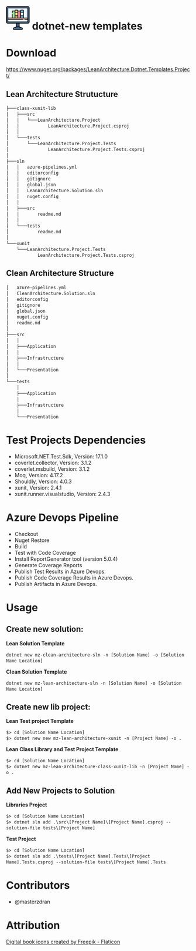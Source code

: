 # ![dotnet-new Templates](./icon.64.png "dotnet-new templates") dotnet-new templates
# Download

https://www.nuget.org/packages/LeanArchitecture.Dotnet.Templates.Project/


## Lean Architecture Strutucture

```
├───class-xunit-lib
│   ├───src
│   │   └───LeanArchitecture.Project
│   │           LeanArchitecture.Project.csproj
│   │
│   └───tests
│       └───LeanArchitecture.Project.Tests
│               LeanArchitecture.Project.Tests.csproj
│
├───sln
│   │   azure-pipelines.yml
│   │   editorconfig
│   │   gitignore
│   │   global.json
│   │   LeanArchitecture.Solution.sln
│   │   nuget.config
│   │
│   ├───src
│   │       readme.md
│   │
│   └───tests
│           readme.md
│
└───xunit
    └───LeanArchitecture.Project.Tests
            LeanArchitecture.Project.Tests.csproj
```

## Clean Architecture Structure

```
│   azure-pipelines.yml
│   CleanArchitecture.Solution.sln
│   editorconfig
│   gitignore
│   global.json
│   nuget.config
│   readme.md
│
├───src
│   │
│   ├───Application
│   │
│   ├───Infrastructure
│   │
│   └───Presentation
│
└───tests
    │
    ├───Application
    │
    ├───Infrastructure
    │
    └───Presentation

```

# Test Projects Dependencies

- Microsoft.NET.Test.Sdk, Version: 17.1.0
- coverlet.collector, Version: 3.1.2
- coverlet.msbuild, Version: 3.1.2
- Moq, Version: 4.17.2
- Shouldly, Version: 4.0.3
- xunit, Version: 2.4.1
- xunit.runner.visualstudio, Version: 2.4.3

# Azure Devops Pipeline

- Checkout
- Nuget Restore
- Build
- Test with Code Coverage
- Install ReportGenerator tool (version 5.0.4)
- Generate Coverage Reports
- Publish Test Results in Azure Devops.
- Publish Code Coverage Results in Azure Devops.
- Publish Artifacts in Azure Devops.

# Usage

## Create new solution:

**Lean Solution Template**

```
dotnet new mz-clean-architecture-sln -n [Solution Name] -o [Solution Name Location]
```

**Clean Solution Template**

```
dotnet new mz-lean-architecture-sln -n [Solution Name] -o [Solution Name Location]
```

## Create new lib project:

**Lean Test project Template**

```
$> cd [Solution Name Location]
$> dotnet new new mz-lean-architecture-xunit -n [Project Name] -o .
```

**Lean Class Library and Test Project Template**

```
$> cd [Solution Name Location]
$> dotnet new mz-lean-architecture-class-xunit-lib -n [Project Name] -o .
```

## Add New Projects to Solution

**Libraries Project**

```
$> cd [Solution Name Location]
$> dotnet sln add .\src\[Project Name]\[Project Name].csproj --solution-file tests\[Project Name]
```

**Test Project**

```
$> cd [Solution Name Location]
$> dotnet sln add .\tests\[Project Name].Tests\[Project Name].Tests.csproj --solution-file tests\[Project Name].Tests
```

# Contributors

- @masterzdran

# Attribution

<a href="https://www.flaticon.com/free-icons/digital-book" title="digital book icons">Digital book icons created by Freepik - Flaticon</a>
